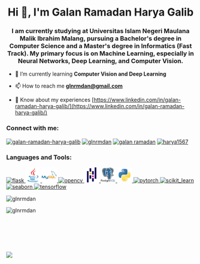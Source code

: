 <h1 align="center">Hi 👋, I'm Galan Ramadan Harya Galib</h1>
<h3 align="center">I am currently studying at Universitas Islam Negeri Maulana Malik Ibrahim Malang, pursuing a Bachelor's degree in Computer Science and a Master's degree in Informatics (Fast Track). My primary focus is on Machine Learning, especially in Neural Networks, Deep Learning, and Computer Vision.</h3>

- 🌱 I’m currently learning **Computer Vision and Deep Learning**

- 📫 How to reach me **glnrmdan@gmail.com**

- 📄 Know about my experiences [https://www.linkedin.com/in/galan-ramadan-harya-galib/](https://www.linkedin.com/in/galan-ramadan-harya-galib/)

<h3 align="left">Connect with me:</h3>
<p align="left">
<a href="https://linkedin.com/in/galan-ramadan-harya-galib" target="blank"><img align="center" src="https://raw.githubusercontent.com/rahuldkjain/github-profile-readme-generator/master/src/images/icons/Social/linked-in-alt.svg" alt="galan-ramadan-harya-galib" height="30" width="40" /></a>
<a href="https://instagram.com/glnrmdan" target="blank"><img align="center" src="https://raw.githubusercontent.com/rahuldkjain/github-profile-readme-generator/master/src/images/icons/Social/instagram.svg" alt="glnrmdan" height="30" width="40" /></a>
<a href="https://www.youtube.com/c/galan ramadan" target="blank"><img align="center" src="https://raw.githubusercontent.com/rahuldkjain/github-profile-readme-generator/master/src/images/icons/Social/youtube.svg" alt="galan ramadan" height="30" width="40" /></a>
<a href="https://discord.gg/harya1567" target="blank"><img align="center" src="https://raw.githubusercontent.com/rahuldkjain/github-profile-readme-generator/master/src/images/icons/Social/discord.svg" alt="harya1567" height="30" width="40" /></a>
</p>

<h3 align="left">Languages and Tools:</h3>
<p align="left"> <a href="https://flask.palletsprojects.com/" target="_blank" rel="noreferrer"> <img src="https://www.vectorlogo.zone/logos/pocoo_flask/pocoo_flask-icon.svg" alt="flask" width="40" height="40"/> </a> <a href="https://www.java.com" target="_blank" rel="noreferrer"> <img src="https://raw.githubusercontent.com/devicons/devicon/master/icons/java/java-original.svg" alt="java" width="40" height="40"/> </a> <a href="https://www.mysql.com/" target="_blank" rel="noreferrer"> <img src="https://raw.githubusercontent.com/devicons/devicon/master/icons/mysql/mysql-original-wordmark.svg" alt="mysql" width="40" height="40"/> </a> <a href="https://opencv.org/" target="_blank" rel="noreferrer"> <img src="https://www.vectorlogo.zone/logos/opencv/opencv-icon.svg" alt="opencv" width="40" height="40"/> </a> <a href="https://pandas.pydata.org/" target="_blank" rel="noreferrer"> <img src="https://raw.githubusercontent.com/devicons/devicon/2ae2a900d2f041da66e950e4d48052658d850630/icons/pandas/pandas-original.svg" alt="pandas" width="40" height="40"/> </a> <a href="https://www.postgresql.org" target="_blank" rel="noreferrer"> <img src="https://raw.githubusercontent.com/devicons/devicon/master/icons/postgresql/postgresql-original-wordmark.svg" alt="postgresql" width="40" height="40"/> </a> <a href="https://www.python.org" target="_blank" rel="noreferrer"> <img src="https://raw.githubusercontent.com/devicons/devicon/master/icons/python/python-original.svg" alt="python" width="40" height="40"/> </a> <a href="https://pytorch.org/" target="_blank" rel="noreferrer"> <img src="https://www.vectorlogo.zone/logos/pytorch/pytorch-icon.svg" alt="pytorch" width="40" height="40"/> </a> <a href="https://scikit-learn.org/" target="_blank" rel="noreferrer"> <img src="https://upload.wikimedia.org/wikipedia/commons/0/05/Scikit_learn_logo_small.svg" alt="scikit_learn" width="40" height="40"/> </a> <a href="https://seaborn.pydata.org/" target="_blank" rel="noreferrer"> <img src="https://seaborn.pydata.org/_images/logo-mark-lightbg.svg" alt="seaborn" width="40" height="40"/> </a> <a href="https://www.tensorflow.org" target="_blank" rel="noreferrer"> <img src="https://www.vectorlogo.zone/logos/tensorflow/tensorflow-icon.svg" alt="tensorflow" width="40" height="40"/> </a> </p>

<p><img align="center" src="https://github-readme-streak-stats.herokuapp.com/?user=glnrmdan&theme=highcontrast" alt="glnrmdan" /></p>
<p><img align="left" src="https://github-readme-stats.vercel.app/api/top-langs?username=glnrmdan&show_icons=true&theme=dracula&locale=en&layout=compact" alt="glnrmdan" /></p>

<br><br><br><br><br><br><br>
<a href="https://visitcount.itsvg.in">
  <img src="https://visitcount.itsvg.in/api?id=glnrmdan&label=Profile%20Views&color=9&icon=0&pretty=false" />
</a>
